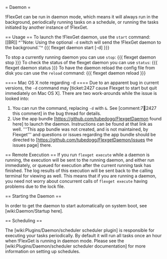= Daemon =

!FlexGet can be run in daemon mode, which means it will always run in the background, periodically running tasks on a schedule, or running the tasks initiated by another instance of !FlexGet.

== Usage ==
To launch the !FlexGet daemon, use the `start` command:
[[BR]]
^''Note: Using the optional `-d` switch will send the !FlexGet daemon to the background.''^
{{{
flexget daemon start [-d]
}}}


To stop a currently running daemon you can use `stop`:
{{{
flexget daemon stop
}}}
To check the status of the flexget daemon you can use `status`:
{{{
flexget daemon status
}}}
To have the daemon reload the config file from disk you can use the `reload` command:
{{{
flexget daemon reload
}}}

==== Mac OS X note regarding -d ====
Due to an apparent bug in current versions, the ```-d``` command may [ticket:2427 cause Flexget to start but quit immediately on Mac OS X]. There are two work-arounds while the issue is looked into:
1. You can run the command, replacing ```-d``` with ```&```. See [comment:7:ticket:2427 this comment] in the bug thread for details.
2. Use the app bundle [https://github.com/tubedogg/FlexgetDaemon found here] to launch the daemon. Instructions can be found at that link as well. '''This app bundle was not created, and is not maintained, by Flexget''' and questions or issues regarding the app bundle should be directed to [https://github.com/tubedogg/FlexgetDaemon/issues the issues page] there.

== Remote Execution ==
If you run `flexget execute` while a daemon is running, the execution will be sent to the running daemon, and either run immediately, or queued for execution after the current running task has finished. The log results of this execution will be sent back to the calling terminal for viewing as well. This means that if you are running a daemon, you need not worry about concurrent calls of `flexget execute` having problems due to the lock file.

== Starting the Daemon ==

In order to get the daemon to start automatically on system boot, see [wiki:Daemon/Startup here].

== Scheduling ==

The [wiki:Plugins/Daemon/scheduler scheduler plugin] is responsible for executing your tasks periodically. By default it will run all tasks once an hour when !FlexGet is running in daemon mode. Please see the [wiki:Plugins/Daemon/scheduler scheduler documentation] for more information on setting up schedules.